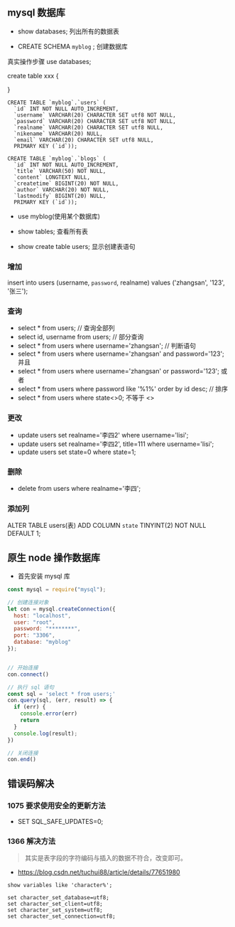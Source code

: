 ## mysql 数据库

- show databases; 列出所有的数据表

- CREATE SCHEMA `myblog` ; 创建数据库

真实操作步骤
use databases;

create table xxx {

}

```mysql
CREATE TABLE `myblog`.`users` (
  `id` INT NOT NULL AUTO_INCREMENT,
  `username` VARCHAR(20) CHARACTER SET utf8 NOT NULL,
  `password` VARCHAR(20) CHARACTER SET utf8 NOT NULL,
  `realname` VARCHAR(20) CHARACTER SET utf8 NULL,
  `nikename` VARCHAR(20) NULL,
  `email` VARCHAR(20) CHARACTER SET utf8 NULL,
  PRIMARY KEY (`id`));
```


```mysql
CREATE TABLE `myblog`.`blogs` (
  `id` INT NOT NULL AUTO_INCREMENT,
  `title` VARCHAR(50) NOT NULL,
  `content` LONGTEXT NULL,
  `createtime` BIGINT(20) NOT NULL,
  `author` VARCHAR(20) NOT NULL,
  `lastmodify` BIGINT(20) NULL,
  PRIMARY KEY (`id`));

```

- use myblog(使用某个数据库)

- show tables; 查看所有表

- show create table users; 显示创建表语句

### 增加
insert into users (username, `password`, realname) values ('zhangsan', '123', '张三');


### 查询
- select * from users; // 查询全部列
- select id, username from users; // 部分查询
- select * from users where username='zhangsan'; // 判断语句
- select * from users where username='zhangsan' and password='123'; 并且
- select * from users where username='zhangsan' or password='123'; 或者
- select * from users where password like '%1%' order by id desc; // 排序
- select * from users where state<>0; 不等于 <>

### 更改
- update users set realname='李四2' where username='lisi';
- update users set realname='李四2', title=111 where username='lisi';
- update users set state=0 where state=1;

### 删除
- delete from users where realname='李四';

### 添加列
ALTER TABLE users(表)
	ADD COLUMN `state` TINYINT(2) NOT NULL DEFAULT 1;


## 原生 node 操作数据库
- 首先安装 mysql 库
```js
const mysql = require("mysql");

// 创建连接对象
let con = mysql.createConnection({
  host: "localhost",
  user: "root",
  password: "********",
  port: "3306",
  database: "myblog"
});


// 开始连接
con.connect()

// 执行 sql 语句
const sql = 'select * from users;'
con.query(sql, (err, result) => {
  if (err) {
    console.error(err)
    return
  }
  console.log(result);
})

// 关闭连接
con.end()
```

## 错误码解决

### 1075 要求使用安全的更新方法
- SET SQL_SAFE_UPDATES=0;

### 1366 解决方法
> 其实是表字段的字符编码与插入的数据不符合，改变即可。

- https://blog.csdn.net/tuchui88/article/details/77651980

```mysql
show variables like 'character%';

set character_set_database=utf8;
set character_set_client=utf8;
set character_set_system=utf8;
set character_set_connection=utf8;
```